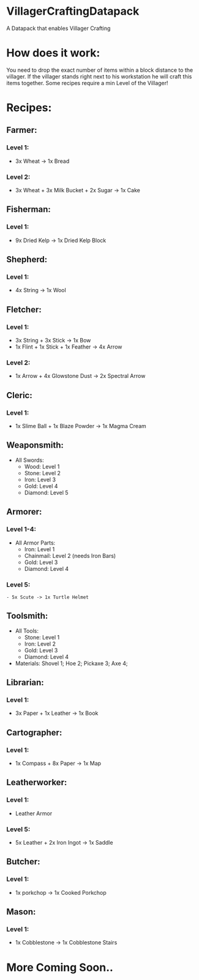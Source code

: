 # VillagerCraftingDatapack
A Datapack that enables Villager Crafting
# How does it work:
You need to drop the exact number of items within a block distance to the villager.
If the villager stands right next to his workstation he will craft this items together.
Some recipes require a min Level of the Villager!
# Recipes:
## Farmer:
### Level 1:
  - 3x Wheat -> 1x Bread
### Level 2:
  - 3x Wheat + 3x Milk Bucket + 2x Sugar -> 1x Cake
## Fisherman:
### Level 1:
  - 9x Dried Kelp -> 1x Dried Kelp Block
## Shepherd:
### Level 1:
  - 4x String -> 1x Wool
## Fletcher:
### Level 1:
  - 3x String + 3x Stick -> 1x Bow
  - 1x Flint + 1x Stick + 1x Feather -> 4x Arrow
### Level 2:
  - 1x Arrow + 4x Glowstone Dust -> 2x Spectral Arrow
## Cleric:
### Level 1:
  - 1x Slime Ball + 1x Blaze Powder -> 1x Magma Cream
## Weaponsmith:
  - All Swords:
    - Wood: Level 1
    - Stone: Level 2
    - Iron: Level 3
    - Gold: Level 4
    - Diamond: Level 5
## Armorer:
### Level 1-4:
  - All Armor Parts:
    - Iron: Level 1
    - Chainmail: Level 2 (needs Iron Bars)
    - Gold: Level 3
    - Diamond: Level 4
### Level 5:
    - 5x Scute -> 1x Turtle Helmet
## Toolsmith:
  - All Tools:
    - Stone: Level 1
    - Iron: Level 2
    - Gold: Level 3
    - Diamond: Level 4
  - Materials: Shovel 1; Hoe 2; Pickaxe 3; Axe 4;
## Librarian:
### Level 1:
  - 3x Paper + 1x Leather -> 1x Book
## Cartographer:
### Level 1:
  - 1x Compass + 8x Paper -> 1x Map
## Leatherworker:
### Level 1:
  - Leather Armor
### Level 5:
  - 5x Leather + 2x Iron Ingot -> 1x Saddle
## Butcher:
### Level 1:
  - 1x porkchop -> 1x Cooked Porkchop
## Mason:
### Level 1:
  - 1x Cobblestone -> 1x Cobblestone Stairs
# More Coming Soon..